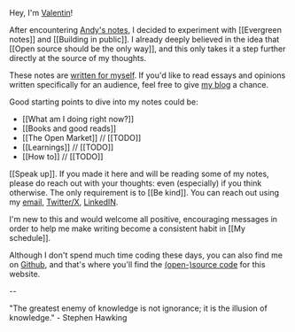 Hey, I'm [Valentin](https://valentin.viennot.me.)!

After encountering [Andy's notes](https://notes.andymatuschak.org/About_these_notes), I decided to experiment with [[Evergreen notes]] and [[Building in public]]. I already deeply believed in the idea that [[Open source should be the only way]], and this only takes it a step further directly at the source of my thoughts.

These notes are [written for myself](https://notes.andymatuschak.org/zXDPrYcxUSZbF5M8vM5Y1U9). If you'd like to read essays and opinions written specifically for an audience, feel free to give [my blog](https://mindthegapblog.com/) a chance.

Good starting points to dive into my notes could be:
- [[What am I doing right now?]]
- [[Books and good reads]]
- [[The Open Market]] // [[TODO]]
- [[Learnings]] // [[TODO]]
- [[How to]] // [[TODO]]

[[Speak up]]. If you made it here and will be reading some of my notes, please do reach out with your thoughts: even (especially) if you think otherwise. The only requirement is to [[Be kind]]. You can reach out using my [email](mailto:valentin@viennot.me), [Twitter/X](https://twitter.com/valentinviennot/), [LinkedIN](https://www.linkedin.com/in/valentin-viennot/).

I'm new to this and would welcome all positive, encouraging messages in order to help me make writing become a consistent habit in [[My schedule]]. 

Although I don't spend much time coding these days, you can also find me on [Github](https://github.com/valentinviennot/), and that's where you'll find the [(open-)source code](https://github.com/unstaticlabs/evergreen-notes-markdown-website) for this website.

--

"The greatest enemy of knowledge is not ignorance; it is the illusion of knowledge." - Stephen Hawking
